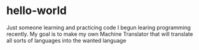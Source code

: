 # hello-world
Just someone learning and practicing code
I begun learing programming recently.
My goal is to make my own Machine Translator that will translate all sorts of languages into the wanted language
